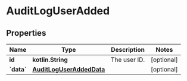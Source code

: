 
# AuditLogUserAdded

## Properties
| Name | Type | Description | Notes |
| ------------ | ------------- | ------------- | ------------- |
| **id** | **kotlin.String** | The user ID. |  [optional] |
| **&#x60;data&#x60;** | [**AuditLogUserAddedData**](AuditLogUserAddedData.md) |  |  [optional] |



